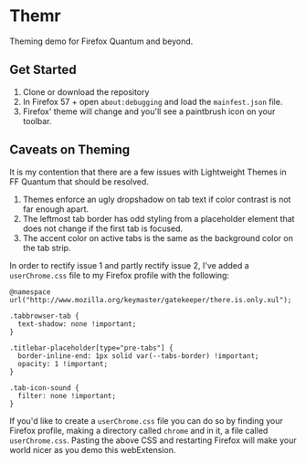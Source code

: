 # Themr

Theming demo for Firefox Quantum and beyond. 

## Get Started

1. Clone or download the repository
2. In Firefox 57 + open `about:debugging` and load the `mainfest.json` file.
3. Firefox' theme will change and you'll see a paintbrush icon on your toolbar.

## Caveats on Theming

It is my contention that there are a few issues with Lightweight Themes in FF Quantum that should be resolved.

1. Themes enforce an ugly dropshadow on tab text if color contrast is not far enough apart.
2. The leftmost tab border has odd styling from a placeholder element that does not change if the first tab is focused.
3. The accent color on active tabs is the same as the background color on the tab strip.

In order to rectify issue 1 and partly rectify issue 2, I've added a `userChrome.css` file to my Firefox profile with the following: 

```
@namespace url("http://www.mozilla.org/keymaster/gatekeeper/there.is.only.xul");

.tabbrowser-tab { 
  text-shadow: none !important; 
}

.titlebar-placeholder[type="pre-tabs"] {
  border-inline-end: 1px solid var(--tabs-border) !important;
  opacity: 1 !important;
}

.tab-icon-sound {
  filter: none !important;
}
```

If you'd like to create a `userChrome.css` file you can do so by finding your Firefox profile, making a directory called `chrome` and in it, a file called `userChrome.css`. Pasting the above CSS and restarting Firefox will make your world nicer as you demo this webExtension.


